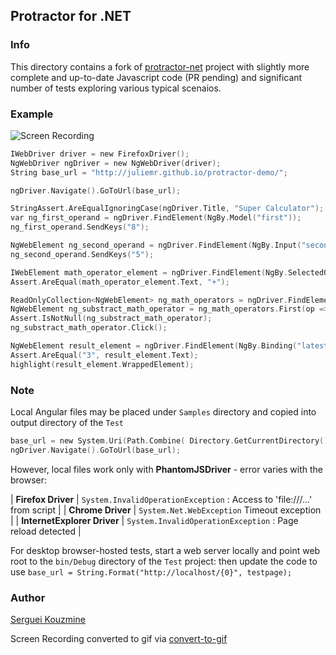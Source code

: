 
## Protractor for .NET
### Info

This directory contains a fork of [protractor-net](https://github.com/bbaia/protractor-net) project with slightly more complete and up-to-date Javascript code (PR pending) and significant number of tests exploring various typical scenaios.

### Example
![Screen Recording](https://github.com/sergueik/powershell_selenium/blob/master/csharp/protractor-net/Screenshots/3.gif?)

``` c #
IWebDriver driver = new FirefoxDriver();
NgWebDriver ngDriver = new NgWebDriver(driver);
String base_url = "http://juliemr.github.io/protractor-demo/";

ngDriver.Navigate().GoToUrl(base_url);

StringAssert.AreEqualIgnoringCase(ngDriver.Title, "Super Calculator");
var ng_first_operand = ngDriver.FindElement(NgBy.Model("first"));
ng_first_operand.SendKeys("8");

NgWebElement ng_second_operand = ngDriver.FindElement(NgBy.Input("second"));
ng_second_operand.SendKeys("5");

IWebElement math_operator_element = ngDriver.FindElement(NgBy.SelectedOption("operator"));
Assert.AreEqual(math_operator_element.Text, "+");

ReadOnlyCollection<NgWebElement> ng_math_operators = ngDriver.FindElements(NgBy.Options("value for (key, value) in operators"));
NgWebElement ng_substract_math_operator = ng_math_operators.First(op => op.Text.Equals("-", StringComparison.Ordinal));
Assert.IsNotNull(ng_substract_math_operator);
ng_substract_math_operator.Click();

NgWebElement result_element = ngDriver.FindElement(NgBy.Binding("latest"));
Assert.AreEqual("3", result_element.Text);
highlight(result_element.WrappedElement);
```

### Note
Local Angular files may be placed under `Samples` directory and copied into output directory of the `Test`
```c #
base_url = new System.Uri(Path.Combine( Directory.GetCurrentDirectory(), testpage)).AbsoluteUri;
ngDriver.Navigate().GoToUrl(base_url);
```
However, local files work only  with __PhantomJSDriver__ - error varies with the browser:

| __Firefox Driver__          | `System.InvalidOperationException` : Access to 'file:///...' from script |
| __Chrome Driver__           | `System.Net.WebException` Timeout exception                              |
| __InternetExplorer Driver__ | `System.InvalidOperationException` : Page reload detected                |


For desktop browser-hosted tests, start a web server locally and point web root to the `bin/Debug` directory of the `Test` project:
then update the code to  use `base_url = String.Format("http://localhost/{0}", testpage);`


### Author
[Serguei Kouzmine](kouzmine_serguei@yahoo.com)

Screen Recording converted to gif via [convert-to-gif](http://image.online-convert.com/convert-to-gif)



